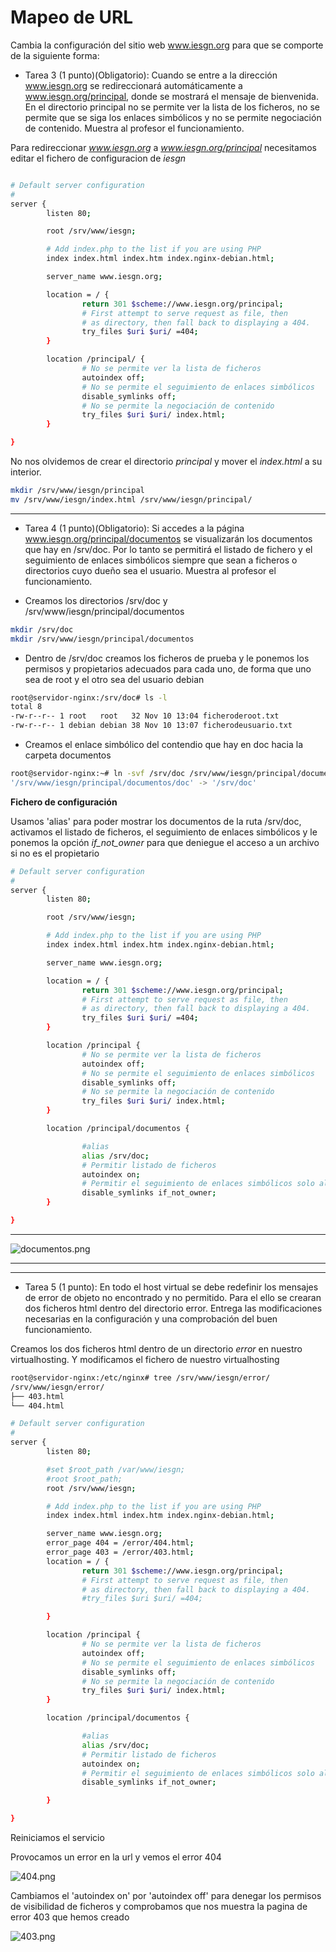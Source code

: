 # Mapeo de URL


Cambia la configuración del sitio web www.iesgn.org para que se comporte de la siguiente forma:

* Tarea 3 (1 punto)(Obligatorio): Cuando se entre a la dirección www.iesgn.org se redireccionará automáticamente a www.iesgn.org/principal, donde se mostrará el mensaje de bienvenida. En el directorio principal no se permite ver la lista de los ficheros, no se permite que se siga los enlaces simbólicos y no se permite negociación de contenido. Muestra al profesor el funcionamiento.

Para redireccionar *www.iesgn.org* a *www.iesgn.org/principal* necesitamos editar el fichero de configuracion de *iesgn*

```sh

# Default server configuration
#
server {
        listen 80;

        root /srv/www/iesgn;

        # Add index.php to the list if you are using PHP
        index index.html index.htm index.nginx-debian.html;

        server_name www.iesgn.org;

        location = / {
                return 301 $scheme://www.iesgn.org/principal;
                # First attempt to serve request as file, then
                # as directory, then fall back to displaying a 404.
                try_files $uri $uri/ =404;   
        }

        location /principal/ {
                # No se permite ver la lista de ficheros
                autoindex off;
                # No se permite el seguimiento de enlaces simbólicos
                disable_symlinks off;
                # No se permite la negociación de contenido
                try_files $uri $uri/ index.html;
        }

}

```
No nos olvidemos de crear el directorio *principal* y mover el *index.html* a su interior.

```sh
mkdir /srv/www/iesgn/principal
mv /srv/www/iesgn/index.html /srv/www/iesgn/principal/
```


______________________________________________________________________________________

* Tarea 4 (1 punto)(Obligatorio): Si accedes a la página www.iesgn.org/principal/documentos se visualizarán los documentos que hay en /srv/doc. Por lo tanto se permitirá el listado de fichero y el seguimiento de enlaces simbólicos siempre que sean a ficheros o directorios cuyo dueño sea el usuario. Muestra al profesor el funcionamiento.

* Creamos los directorios /srv/doc y /srv/www/iesgn/principal/documentos

```sh
mkdir /srv/doc
mkdir /srv/www/iesgn/principal/documentos
```

* Dentro de /srv/doc creamos los ficheros de prueba y le ponemos los permisos y propietarios adecuados para cada uno, de forma que uno sea de root y el otro sea del usuario debian

```sh
root@servidor-nginx:/srv/doc# ls -l
total 8
-rw-r--r-- 1 root   root   32 Nov 10 13:04 ficheroderoot.txt
-rw-r--r-- 1 debian debian 38 Nov 10 13:07 ficherodeusuario.txt

```

* Creamos el enlace simbólico del contendio que hay en doc hacia la carpeta documentos

```sh
root@servidor-nginx:~# ln -svf /srv/doc /srv/www/iesgn/principal/documentos
'/srv/www/iesgn/principal/documentos/doc' -> '/srv/doc'

```

**Fichero de configuración**

Usamos 'alias' para poder mostrar los documentos de la ruta /srv/doc, activamos el listado de ficheros, el seguimiento de enlaces simbólicos y le ponemos la opción *if_not_owner* para que deniegue el acceso a un archivo si no es el propietario

```sh
# Default server configuration
#
server {
        listen 80;

        root /srv/www/iesgn;

        # Add index.php to the list if you are using PHP
        index index.html index.htm index.nginx-debian.html;

        server_name www.iesgn.org;

        location = / {
                return 301 $scheme://www.iesgn.org/principal;
                # First attempt to serve request as file, then
                # as directory, then fall back to displaying a 404.
                try_files $uri $uri/ =404;
        }

        location /principal {
                # No se permite ver la lista de ficheros
                autoindex off;
                # No se permite el seguimiento de enlaces simbólicos
                disable_symlinks off;
                # No se permite la negociación de contenido
                try_files $uri $uri/ index.html;
        }

        location /principal/documentos {

                #alias
                alias /srv/doc;
                # Permitir listado de ficheros
                autoindex on;
                # Permitir el seguimiento de enlaces simbólicos solo al propietario
                disable_symlinks if_not_owner;
        }

}


```
______

![documentos.png](https://github.com/CeliaGMqrz/servidor_Nginx/blob/main/capturas/documentos.png)
_________________
______________________________________________________________

* Tarea 5 (1 punto): En todo el host virtual se debe redefinir los mensajes de error de objeto no encontrado y no permitido. Para el ello se crearan dos ficheros html dentro del directorio error. Entrega las modificaciones necesarias en la configuración y una comprobación del buen funcionamiento.

Creamos los dos ficheros html dentro de un directorio *error* en nuestro virtualhosting. Y modificamos el fichero de nuestro virtualhosting

```sh
root@servidor-nginx:/etc/nginx# tree /srv/www/iesgn/error/
/srv/www/iesgn/error/
├── 403.html
└── 404.html
```

```sh
# Default server configuration
#
server {
        listen 80;

        #set $root_path /var/www/iesgn;
        #root $root_path;
        root /srv/www/iesgn;

        # Add index.php to the list if you are using PHP
        index index.html index.htm index.nginx-debian.html;

        server_name www.iesgn.org;
        error_page 404 = /error/404.html;
        error_page 403 = /error/403.html;
        location = / {
                return 301 $scheme://www.iesgn.org/principal;
                # First attempt to serve request as file, then
                # as directory, then fall back to displaying a 404.
                #try_files $uri $uri/ =404;

        }

        location /principal {
                # No se permite ver la lista de ficheros
                autoindex off;
                # No se permite el seguimiento de enlaces simbólicos
                disable_symlinks off;
                # No se permite la negociación de contenido
                try_files $uri $uri/ index.html;
        }

        location /principal/documentos {

                #alias
                alias /srv/doc;
                # Permitir listado de ficheros
                autoindex on;
                # Permitir el seguimiento de enlaces simbólicos solo al propietario
                disable_symlinks if_not_owner;

        }

}

```
Reiniciamos el servicio

Provocamos un error en la url y vemos el error 404

![404.png](https://github.com/CeliaGMqrz/servidor_Nginx/blob/main/capturas/404.png)


Cambiamos el 'autoindex on' por 'autoindex off' para denegar los permisos de visibilidad de ficheros y comprobamos que nos muestra la pagina de error 403 que hemos creado

![403.png](https://github.com/CeliaGMqrz/servidor_Nginx/blob/main/capturas/403.png)